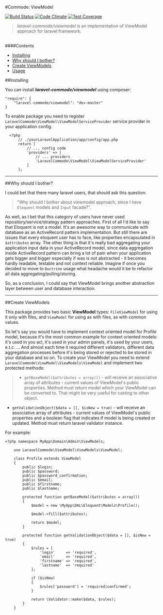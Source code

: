 #Commode: ViewModel

[![Build Status](https://travis-ci.org/laravel-commode/viewmodel.svg?branch=master)](https://travis-ci.org/laravel-commode/viewmodel)
[![Code Climate](https://codeclimate.com/github/laravel-commode/viewmodel/badges/gpa.svg)](https://codeclimate.com/github/laravel-commode/viewmodel)
[![Test Coverage](https://codeclimate.com/github/laravel-commode/viewmodel/badges/coverage.svg)](https://codeclimate.com/github/laravel-commode/viewmodel)

> *_laravel-commode/viewmodel_* is an implementation of ViewModel approach for laravel framework.

<br />
####Contents

+ <a href="#installing">Installing</a>
+ <a href="#bother">Why should I bother?</a>
+ <a href="#viewmodel">Create ViewModels</a>
+ <a href="#usage">Usage</a>


##<a name="service">Installing</a>

You can install ___laravel-commode/viewmodel___ using composer:

    "require": {
        "laravel-commode/viewmodel": "dev-master"
    }

To enable package you need to register ``LaravelCommode\ViewModel\ViewModelServiceProvider``
service provider in your application config.

      <?php
          // ./yourLaravelApplication/app/config/app.php
          return [
              // ... config code
              'providers' => [
                  // ... providers
                  'LaravelCommode\ViewModel\ViewModelServiceProvider'
              ]
          ];
<hr />
##<a name="bother">Why should I bother?</a>

I could bet that there many laravel users, that should ask this question:

>"Why should I bother about viewmodel approach, since I have ``Eloquent`` models and ``Input`` facade?".

As well, as I bet that this category of users have never used repository/service/strategy pattern approaches.
First of all I'd like to say that Eloquent is not a model. It's an awesome way to communicate with database as
an ActiveRecord pattern implementation. But still there are issues that every eloquent user has to face, like
properties encapsulated in `$attributes` array.
The other thing is that it's really bad aggregating your application input data in your ActiveRecord model,
since data aggregation inside ActiveRecord pattern can bring a lot of pain when your application gets bigger
and bigger especially if was is not abstracted - it becomes hardly readable, testable and not context reliable.
Imagine if once you decided to move to ``Doctrine`` usage what headache would it be to refactor all data
aggregating/pulling/storing.

So, as a conclusion, I could say that ViewModel brings another abstraction layer between user and database
interaction.

<hr />

##<a name="viewmodel">Create ViewModels</a>

This package provides two basic __ViewModel__ types: ``FileViewModel`` for using it only with files, and
``ViewModel`` for using as with files, as with common values.

So let's say you would have to implement context oriented model for Profile model, because it's the most
common example for context oriented models: it's used in you acl, it's used in your admin panels, it's used by
your users, e.t.c. ... And almost each time it required different validators, different data aggregation
processes before it's being stored or rejected to be stored in your database and so on.
To create your ViewModel you need to extend ``LaravelCommode\ViewModel\ViewModels\ViewModel`` and  implement
two protected methods:

>* ``getBaseModel($attributes = array())`` - will receive an associative array of attributes - current values
of ViewModel's public properties. Method must return model which your ViewModel can be converted to. That might
be very useful for casting to other object.
* ``getValidationObject($data = [], $isNew = true)`` - will receive an associative array of attributes - current values
of ViewModel's public properties and a boolean flag that indicates if model is being created or updated. Method must
return laravel validator instance.

For example:

    <?php namespace MyApp\Domain\Admin\ViewModels;

        use LaravelCommode\ViewModel\ViewModels\ViewModel;

        class Profile extends ViewModel
        {
            public $login;
            public $password;
            public $password_confirmation;
            public $email;
            public $firstname;
            public $lastname;

            protected function getBaseModel($attributes = array())
            {
                $model = new \MyApp\DAL\Eloquent\Models\Profile();

                $model->fill($attributes);

                return $model;
            }

            protected function getValidationObject($data = [], $isNew = true)
            {
                $rules = [
                    'login'     => 'required',
                    'email'     => 'required',
                    'firstname' => 'required',
                    'lastname'  => 'required'
                ];

                if ($isNew)
                {
                    $rules['password'] = 'required|confirmed';
                }

                return \Validator::make($data, $rules);
            }
        }

